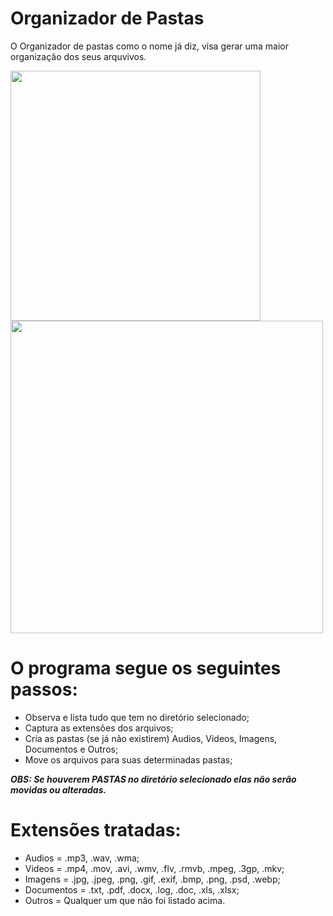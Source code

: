 # Organizador de Pastas
O Organizador de pastas como o nome já diz, visa gerar uma maior organização dos seus arquvivos.

<img src="https://user-images.githubusercontent.com/52008438/97477272-2c753180-192e-11eb-91e3-53aa4a186c53.PNG" width="400"/> <img src="https://user-images.githubusercontent.com/52008438/97477364-4d3d8700-192e-11eb-811a-fdab9ed4a93c.PNG" width="500"/>

# O programa segue os seguintes passos:
- Observa e lista tudo que tem no diretório selecionado;
- Captura as extensões dos arquivos;
- Cria as pastas (se já não existirem) Audios, Videos, Imagens, Documentos e Outros;
- Move os arquivos para suas determinadas pastas;

***OBS: Se houverem PASTAS no diretório selecionado elas não serão movidas ou alteradas.***

# Extensões tratadas:
- Audios = .mp3, .wav, .wma;
- Videos = .mp4, .mov, .avi, .wmv, .flv, .rmvb, .mpeg, .3gp, .mkv;
- Imagens = .jpg, .jpeg, .png, .gif, .exif, .bmp, .png, .psd, .webp;
- Documentos = .txt, .pdf, .docx, .log, .doc, .xls, .xlsx;
- Outros = Qualquer um que não foi listado acima.
